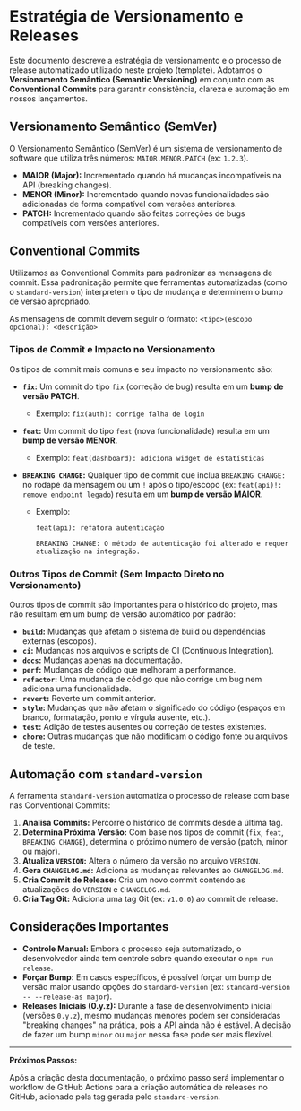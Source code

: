 # Estratégia de Versionamento e Releases

Este documento descreve a estratégia de versionamento e o processo de release automatizado utilizado neste projeto (template). Adotamos o **Versionamento Semântico (Semantic Versioning)** em conjunto com as **Conventional Commits** para garantir consistência, clareza e automação em nossos lançamentos.

## Versionamento Semântico (SemVer)

O Versionamento Semântico (SemVer) é um sistema de versionamento de software que utiliza três números: `MAIOR.MENOR.PATCH` (ex: `1.2.3`).

-   **MAIOR (Major):** Incrementado quando há mudanças incompatíveis na API (breaking changes).
-   **MENOR (Minor):** Incrementado quando novas funcionalidades são adicionadas de forma compatível com versões anteriores.
-   **PATCH:** Incrementado quando são feitas correções de bugs compatíveis com versões anteriores.

## Conventional Commits

Utilizamos as Conventional Commits para padronizar as mensagens de commit. Essa padronização permite que ferramentas automatizadas (como o `standard-version`) interpretem o tipo de mudança e determinem o bump de versão apropriado.

As mensagens de commit devem seguir o formato: `<tipo>(escopo opcional): <descrição>`

### Tipos de Commit e Impacto no Versionamento

Os tipos de commit mais comuns e seu impacto no versionamento são:

-   **`fix`:** Um commit do tipo `fix` (correção de bug) resulta em um **bump de versão PATCH**.
    *   Exemplo: `fix(auth): corrige falha de login`

-   **`feat`:** Um commit do tipo `feat` (nova funcionalidade) resulta em um **bump de versão MENOR**.
    *   Exemplo: `feat(dashboard): adiciona widget de estatísticas`

-   **`BREAKING CHANGE`:** Qualquer tipo de commit que inclua `BREAKING CHANGE:` no rodapé da mensagem ou um `!` após o tipo/escopo (ex: `feat(api)!: remove endpoint legado`) resulta em um **bump de versão MAIOR**.
    *   Exemplo:
        ```
        feat(api): refatora autenticação

        BREAKING CHANGE: O método de autenticação foi alterado e requer atualização na integração.
        ```

### Outros Tipos de Commit (Sem Impacto Direto no Versionamento)

Outros tipos de commit são importantes para o histórico do projeto, mas não resultam em um bump de versão automático por padrão:

-   **`build`:** Mudanças que afetam o sistema de build ou dependências externas (escopos).
-   **`ci`:** Mudanças nos arquivos e scripts de CI (Continuous Integration).
-   **`docs`:** Mudanças apenas na documentação.
-   **`perf`:** Mudanças de código que melhoram a performance.
-   **`refactor`:** Uma mudança de código que não corrige um bug nem adiciona uma funcionalidade.
-   **`revert`:** Reverte um commit anterior.
-   **`style`:** Mudanças que não afetam o significado do código (espaços em branco, formatação, ponto e vírgula ausente, etc.).
-   **`test`:** Adição de testes ausentes ou correção de testes existentes.
-   **`chore`:** Outras mudanças que não modificam o código fonte ou arquivos de teste.

## Automação com `standard-version`

A ferramenta `standard-version` automatiza o processo de release com base nas Conventional Commits:

1.  **Analisa Commits:** Percorre o histórico de commits desde a última tag.
2.  **Determina Próxima Versão:** Com base nos tipos de commit (`fix`, `feat`, `BREAKING CHANGE`), determina o próximo número de versão (patch, minor ou major).
3.  **Atualiza `VERSION`:** Altera o número da versão no arquivo `VERSION`.
4.  **Gera `CHANGELOG.md`:** Adiciona as mudanças relevantes ao `CHANGELOG.md`.
5.  **Cria Commit de Release:** Cria um novo commit contendo as atualizações do `VERSION` e `CHANGELOG.md`.
6.  **Cria Tag Git:** Adiciona uma tag Git (ex: `v1.0.0`) ao commit de release.

## Considerações Importantes

-   **Controle Manual:** Embora o processo seja automatizado, o desenvolvedor ainda tem controle sobre quando executar o `npm run release`.
-   **Forçar Bump:** Em casos específicos, é possível forçar um bump de versão maior usando opções do `standard-version` (ex: `standard-version -- --release-as major`).
-   **Releases Iniciais (0.y.z):** Durante a fase de desenvolvimento inicial (versões `0.y.z`), mesmo mudanças menores podem ser consideradas "breaking changes" na prática, pois a API ainda não é estável. A decisão de fazer um bump `minor` ou `major` nessa fase pode ser mais flexível.

---

**Próximos Passos:**

Após a criação desta documentação, o próximo passo será implementar o workflow de GitHub Actions para a criação automática de releases no GitHub, acionado pela tag gerada pelo `standard-version`.
